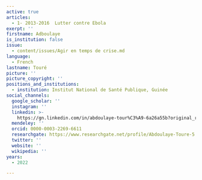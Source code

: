 ```yaml
---
active: true
articles:
  - 1- 2013-2016  Lutter contre Ebola
exerpt: ''
firstname: Adboulaye
is_institution: false
issue:
  - content/issues/Agir en temps de crise.md
language:
  - French
lastname: Touré
picture: ''
picture_copyright: ''
positions_and_institutions:
  - institution: Institut National de Santé Publique, Guinée
social_channels:
  google_scholar: ''
  instagram: ''
  linkedin: >-
    https://gn.linkedin.com/in/abdoulaye-tour%C3%A9-6a26a55b?original_referer=https%3A%2F%2Fwww.google.com%2F
  mendeley: ''
  orcid: 0000-0003-2269-6611
  researchgate: https://www.researchgate.net/profile/Abdoulaye-Toure-5
  twitter: ''
  website: ''
  wikipedia: ''
years:
  - 2022

---
```

